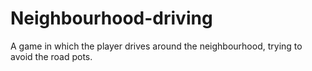 # Neighbourhood-driving
A game in which the player drives around the neighbourhood, trying to avoid the road pots.
